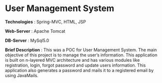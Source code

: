 # User Management System

**Technologies** : Spring-MVC, HTML, JSP

**Web-Server** : Apache Tomcat

**DB-Server** : MySql5.0

**Brief Description** : This was a POC for User Management System. The main objective of this project is to manage the user’s 
                    information. This application is built on n-layered MVC architecture and has various modules like 
                    registration, login, forgot password and update users information. This application also generates 
                    a password and mails it to a registered email by using JavaMails. 
